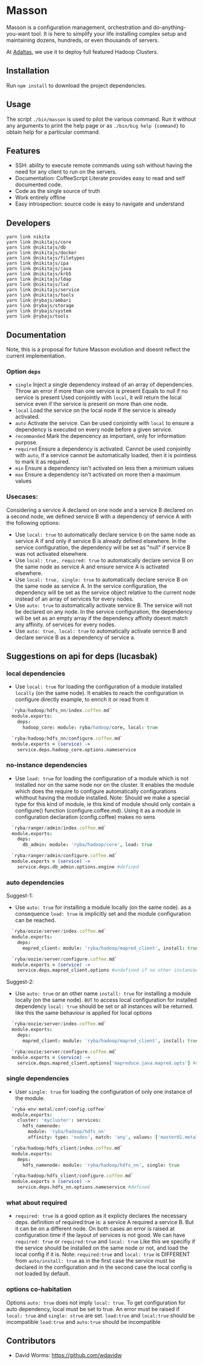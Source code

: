 
# Masson

Masson is a configuration management, orchestration and do-anything-you-want
tool. It is here to simplify your life installing complex setup and maintaining
dozens, hundreds, or even thousands of servers.

At [Adaltas], we use it to deploy full featured Hadoop Clusters.

## Installation

Run `npm install` to download the project dependencies.

## Usage

The script `./bin/masson` is used to pilot the various command. Run it without 
any arguments to print the help page or as `./bin/big help {command}` to obtain 
help for a particular command.

## Features

*   SSH: ability to execute remote commands using ssh without having the need
    for any client to run on the servers.
*   Documentation: CoffeeScript Literate provides easy to read and self
    documented code.
*   Code as the single source of truth
*   Work entirely offline
*   Easy introspection: source code is easy to navigate and understand

## Developers

```
yarn link nikita
yarn link @nikitajs/core
yarn link @nikitajs/db
yarn link @nikitajs/docker
yarn link @nikitajs/filetypes
yarn link @nikitajs/ipa
yarn link @nikitajs/java
yarn link @nikitajs/krb5
yarn link @nikitajs/ldap
yarn link @nikitajs/lxd
yarn link @nikitajs/service
yarn link @nikitajs/tools
yarn link @rybajs/ambari
yarn link @rybajs/storage
yarn link @rybajs/system
yarn link @rybajs/tools
```



## Documentation

Note, this is a proposal for future Masson evolution and doesnt reflect the
current implementation.

### Option `deps`

* `single`
  Inject a single dependency instead of an array of dependencies.
  Throw an error if more than one service is present
  Equals to null if no service is present
  Used conjointly with `local`, it will return the local service even if the
  service is present on more than one node.
* `local`
  Load the service on the local node if the service is already activated.
* `auto`
  Activate the service.
  Can be used conjointly with `local` to ensure a dependency is executed on 
  every node before a given service.
* `recommanded`
  Mark the depencency as important, only for information purpose.
* `required`
  Ensure a dependency is activated.
  Cannot be used conjointly with `auto`, if a service cannot be automatically
  loaded, then it is pointless to mark it as required.
* `min`
  Ensure a dependency isn't activated on less then a minimum values
* `max`
  Ensure a dependency isn't activated on more then a maximum values

### Usecases:

Considering a service A declared on one node and a service B declared on a 
second node, we defined service B with a dependency of service A with the 
following options:

* Use `local: true` to automatically declare service b on the same node as 
  service A if and only if service B is already defined elsewhere. In the
  service configuration, the dependency will be set as "null" if service B
  was not activated elsewhere.
* Use `local: true, required: true` to automatically declare service B on the
  same node as service A and ensure service A is activated elsewhere.
* Use `local: true, single: true` to automatically declare service B on the
  same node as service A. In the service configuration, the dependency will
  be set as the service object relative to the current node instead of an array
  of services for every nodes.
* Use `auto: true` to automatically activate service B. The service will not
  be declared on any node. In the service configuration, the dependency will
  be set as an empty array if the dependency affinity doesnt match any affinity.
  of services for every nodes.
* Use `auto: true, local: true` to automatically activate service B and declare 
  service B as a dependency of service a.

## Suggestions on api for deps (lucasbak)

### local dependencies

* Use `local: true` for loading the configuration of a module installed `locally` (on the same node).
It enables to reach the configuration in configure directly example, to enrich it or read from it
```cson
  `ryba/hadoop/hdfs_nn/index.coffee.md`
  module.exports:
    deps:
      hadoop_core: module: ryba/hadoop/core, local: true
```
```coffee
  `ryba/hadoop/hdfs_nn/configure.coffee.md`
  module.exports = (service) ->
    service.deps.hadoop_core.options.nameservice
```

### no-instance dependencies

* Use `load: true` for loading the configuration of a module which is not installed nor on the same node
nor on the cluster. It enables the module which does the require to configure automatically configurations
whithout having the module installed.
Note: Should we make a special type for this kind of module, ie this kind of module should
only contain a configure() function (configure.coffee.md).
Using it as a module in configuration declaration (config.coffee) makes no sens
```cson
  `ryba/ranger/admin/index.coffee.md`
  module.exports:
    deps:
      db_admin: module: 'ryba/hadoop/core', load: true
```
```coffee
  `ryba/ranger/admin/configure.coffee.md`
  module.exports = (service) ->
    service.deps.db_admin.options.engine #defined
```

### auto dependencies

Suggest-1:

* Use `auto: true` for installing a module locally (on the same node). as a consequence
`load: true` is implicitly set and the module configuration can be reached.

```cson
  `ryba/oozie/server/index.coffee.md`
  module.exports:
    deps:
      mapred_client: module: 'ryba/hadoop/mapred_client', install: true
```

```coffee
  `ryba/oozie/server/configure.coffee.md`
  module.exports = (service) ->
    service.deps.mapred_client.options #undefined if no other instanced of mapred_client exist on other nodes
```

Suggest-2:

* Use `auto: true`  or an other name `install: true` for installing a module locally (on the same node). `BUT`
to access local configuration for installed dependency `local: true` should be set or all instances will be returned.
like this the same behaviour is applied for local options

```cson
  `ryba/oozie/server/index.coffee.md`
  module.exports:
    deps:
      mapred_client: module: 'ryba/hadoop/mapred_client', install: true, local: true
```

```coffee
  `ryba/oozie/server/configure.coffee.md`
  module.exports = (service) ->
    service.deps.mapred_client.options['mapreduce.java.mapred.opts'] #defined
```

### single dependencies

* User `single: true` for loading the configuration of only one instance of the module.

```cson
  `ryba-env-metal/conf/config.coffee`
  module.exports:
    cluster: 'mycluster': services:
      hdfs_namenode: 
        module: 'ryba/hadoop/hdfs_nn'
        affinity: type: 'nodes', match: 'any', values: ['master01.metal.ryba', 'master02.metal.ryba']
```

```cson
  `ryba/hadoop/hdfs_client/index.coffee.md`
  module.exports:
    deps:
      hdfs_namenode: module: 'ryba/hadoop/hdfs_nn', single: true
```

```coffee
  `ryba/hadoop/hdfs_client/configure.coffee.md`
  module.exports = (service) ->
    service.deps.hdfs_nn.options.nameservice #defined
```

### what about required

* `required: true` is a good option as it explicty declares the necessary deps.
definition of required:true is: a service A required a service B. But it can be on a different node.
On both cases an error is raised at configuration time if the layout of services is not good.
We can have `required: true` or `required:true` and `local: true`
Like this we specifiy if the service should be installed on the same node or not, and load the local config if it is.
Note: `required:true` and `local: true` is DIFFERENT from `auto/install: true` as in the first case the service
must be declared in the configuration and in the second case the local config is not loaded by default.

### options co-habitation

Options `auto: true` does not imply `local: true`. To get configuration for auto dependency, local must be set to true.
An error must be raised if `local: true` and `single: strue` are set.
`load:true` and `local:true` should be incompatible
`load:true` and `auto:true` should be incompatible


## Contributors
 
*   David Worms: <https://github.com/wdavidw>

[Adaltas]: http://www.adaltas.com
